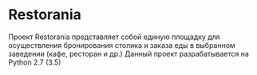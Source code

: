 # Restorania
Проект Restorania представляет собой единую площадку для осуществления бронирования столика и заказа еды в выбранном заведении (кафе, ресторан и др.) Данный проект разрабатывается на Python 2.7 (3.5)
